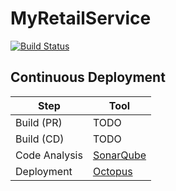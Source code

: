 # MyRetailService
[![Build Status](https://jenkins.chrobinson.com/buildStatus/icon?job=MyRetailService.CD)](https://jenkins.chrobinson.com/job/MyRetailService.CD)

## Continuous Deployment
| Step | Tool |
| --- | --- |
| Build (PR) | TODO |
| Build (CD) | TODO |
| Code Analysis | [SonarQube](http://sonarqube/overview?id=MyRetailService) |
| Deployment | [Octopus](https://octopusdeploy.chrobinson.com/app#/projects/myretailservice) |
